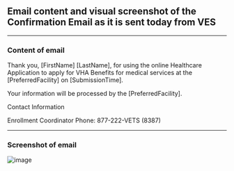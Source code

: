 ## Email content and visual screenshot of the Confirmation Email as it is sent today from VES

---

### Content of email
Thank you, [FirstName] [LastName], for using the online Healthcare Application to apply for VHA Benefits for medical services at the [PreferredFacility] on [SubmissionTime].

Your information will be processed by the [PreferredFacility].

Contact Information

Enrollment Coordinator
Phone: 877-222-VETS (8387)

---

### Screenshot of email
![image](https://github.com/user-attachments/assets/0942fe8d-1f2a-492e-8372-eabf1fd7a6d6)
